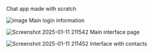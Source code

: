 Chat app made with scratch

![image](https://github.com/user-attachments/assets/0f1d8c64-1d34-4270-8cc7-1faf863251bb)
Main login information


![Screenshot 2025-01-11 211542](https://github.com/user-attachments/assets/4db27162-2cc2-4caf-bdd7-65f859630ad1)
Main interface page
<br>

![Screenshot 2025-01-11 211452](https://github.com/user-attachments/assets/205a3f85-8898-4947-ad2d-a436cf4c542e)
Interface with contacts

